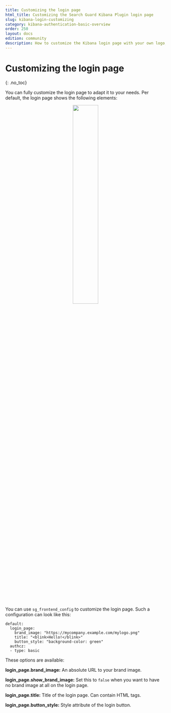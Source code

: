 ```yaml
---
title: Customizing the login page
html_title: Customizing the Search Guard Kibana Plugin login page
slug: kibana-login-customizing
category: kibana-authentication-basic-overview
order: 250
layout: docs
edition: community
description: How to customize the Kibana login page with your own logo, corporate identity and messages.
---
```

<!---
Copyright 2020 floragunn GmbH
-->

# Customizing the login page
{: .no_toc}

You can fully customize the login page to adapt it to your needs. Per default, the login page shows the following elements:

<p align="center">
<img src="
kibana_customize_login.jpg" style="width: 40%" class="md_image"/>
</p>

You can use `sg_frontend_config` to customize the login page. Such a configuration can look like this:

```
default:
  login_page:
    brand_image: "https://mycompany.example.com/mylogo.png"
    title: "<blink>Hello!</blink>"
    button_style: "background-color: green"
  authcz:
  - type: basic
```

These options are available:

**login_page.brand_image:** An absolute URL to your brand image.

**login_page.show_brand_image:** Set this to `false` when you want to have no brand image at all on the login page.

**login_page.title:** Title of the login page. Can contain HTML tags.

**login_page.button_style:** Style attribute of the login button.

